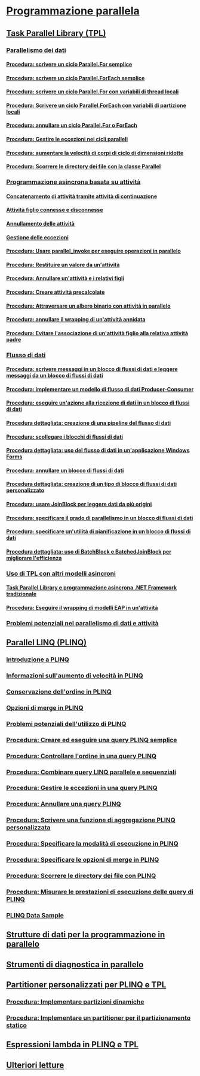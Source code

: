 # [Programmazione parallela](index.md)
## [Task Parallel Library (TPL)](task-parallel-library-tpl.md)
### [Parallelismo dei dati](data-parallelism-task-parallel-library.md)
#### [Procedura: scrivere un ciclo Parallel.For semplice](how-to-write-a-simple-parallel-for-loop.md)
#### [Procedura: scrivere un ciclo Parallel.ForEach semplice](how-to-write-a-simple-parallel-foreach-loop.md)
#### [Procedura: scrivere un ciclo Parallel.For con variabili di thread locali](how-to-write-a-parallel-for-loop-with-thread-local-variables.md)
#### [Procedura: Scrivere un ciclo Parallel.ForEach con variabili di partizione locali](how-to-write-a-parallel-foreach-loop-with-partition-local-variables.md)
#### [Procedura: annullare un ciclo Parallel.For o ForEach](how-to-cancel-a-parallel-for-or-foreach-loop.md)
#### [Procedura: Gestire le eccezioni nei cicli paralleli](how-to-handle-exceptions-in-parallel-loops.md)
#### [Procedura: aumentare la velocità di corpi di ciclo di dimensioni ridotte](how-to-speed-up-small-loop-bodies.md)
#### [Procedura: Scorrere le directory dei file con la classe Parallel](how-to-iterate-file-directories-with-the-parallel-class.md)
### [Programmazione asincrona basata su attività](task-based-asynchronous-programming.md)
#### [Concatenamento di attività tramite attività di continuazione](chaining-tasks-by-using-continuation-tasks.md)
#### [Attività figlio connesse e disconnesse](attached-and-detached-child-tasks.md)
#### [Annullamento delle attività](task-cancellation.md)
#### [Gestione delle eccezioni](exception-handling-task-parallel-library.md)
#### [Procedura: Usare parallel_invoke per eseguire operazioni in parallelo](how-to-use-parallel-invoke-to-execute-parallel-operations.md)
#### [Procedura: Restituire un valore da un'attività](how-to-return-a-value-from-a-task.md)
#### [Procedura: Annullare un'attività e i relativi figli](how-to-cancel-a-task-and-its-children.md)
#### [Procedura: Creare attività precalcolate](how-to-create-pre-computed-tasks.md)
#### [Procedura: Attraversare un albero binario con attività in parallelo](how-to-traverse-a-binary-tree-with-parallel-tasks.md)
#### [Procedura: annullare il wrapping di un'attività annidata](how-to-unwrap-a-nested-task.md)
#### [Procedura: Evitare l'associazione di un'attività figlio alla relativa attività padre](how-to-prevent-a-child-task-from-attaching-to-its-parent.md)
### [Flusso di dati](dataflow-task-parallel-library.md)
#### [Procedura: scrivere messaggi in un blocco di flussi di dati e leggere messaggi da un blocco di flussi di dati](how-to-write-messages-to-and-read-messages-from-a-dataflow-block.md)
#### [Procedura: implementare un modello di flusso di dati Producer-Consumer](how-to-implement-a-producer-consumer-dataflow-pattern.md)
#### [Procedura: eseguire un'azione alla ricezione di dati in un blocco di flussi di dati](how-to-perform-action-when-a-dataflow-block-receives-data.md)
#### [Procedura dettagliata: creazione di una pipeline del flusso di dati](walkthrough-creating-a-dataflow-pipeline.md)
#### [Procedura: scollegare i blocchi di flussi di dati](how-to-unlink-dataflow-blocks.md)
#### [Procedura dettagliata: uso del flusso di dati in un'applicazione Windows Forms](walkthrough-using-dataflow-in-a-windows-forms-application.md)
#### [Procedura: annullare un blocco di flussi di dati](how-to-cancel-a-dataflow-block.md)
#### [Procedura dettagliata: creazione di un tipo di blocco di flussi di dati personalizzato](walkthrough-creating-a-custom-dataflow-block-type.md)
#### [Procedura: usare JoinBlock per leggere dati da più origini](how-to-use-joinblock-to-read-data-from-multiple-sources.md)
#### [Procedura: specificare il grado di parallelismo in un blocco di flussi di dati](how-to-specify-the-degree-of-parallelism-in-a-dataflow-block.md)
#### [Procedura: specificare un'utilità di pianificazione in un blocco di flussi di dati](how-to-specify-a-task-scheduler-in-a-dataflow-block.md)
#### [Procedura dettagliata: uso di BatchBlock e BatchedJoinBlock per migliorare l'efficienza](walkthrough-using-batchblock-and-batchedjoinblock-to-improve-efficiency.md)
### [Uso di TPL con altri modelli asincroni](using-tpl-with-other-asynchronous-patterns.md)
#### [Task Parallel Library e programmazione asincrona .NET Framework tradizionale](tpl-and-traditional-async-programming.md)
#### [Procedura: Eseguire il wrapping di modelli EAP in un'attività](how-to-wrap-eap-patterns-in-a-task.md)
### [Problemi potenziali nel parallelismo di dati e attività](potential-pitfalls-in-data-and-task-parallelism.md)
## [Parallel LINQ (PLINQ)](parallel-linq-plinq.md)
### [Introduzione a PLINQ](introduction-to-plinq.md)
### [Informazioni sull'aumento di velocità in PLINQ](understanding-speedup-in-plinq.md)
### [Conservazione dell'ordine in PLINQ](order-preservation-in-plinq.md)
### [Opzioni di merge in PLINQ](merge-options-in-plinq.md)
### [Problemi potenziali dell'utilizzo di PLINQ](potential-pitfalls-with-plinq.md)
### [Procedura: Creare ed eseguire una query PLINQ semplice](how-to-create-and-execute-a-simple-plinq-query.md)
### [Procedura: Controllare l'ordine in una query PLINQ](how-to-control-ordering-in-a-plinq-query.md)
### [Procedura: Combinare query LINQ parallele e sequenziali](how-to-combine-parallel-and-sequential-linq-queries.md)
### [Procedura: Gestire le eccezioni in una query PLINQ](how-to-handle-exceptions-in-a-plinq-query.md)
### [Procedura: Annullare una query PLINQ](how-to-cancel-a-plinq-query.md)
### [Procedura: Scrivere una funzione di aggregazione PLINQ personalizzata](how-to-write-a-custom-plinq-aggregate-function.md)
### [Procedura: Specificare la modalità di esecuzione in PLINQ](how-to-specify-the-execution-mode-in-plinq.md)
### [Procedura: Specificare le opzioni di merge in PLINQ](how-to-specify-merge-options-in-plinq.md)
### [Procedura: Scorrere le directory dei file con PLINQ](how-to-iterate-file-directories-with-plinq.md)
### [Procedura: Misurare le prestazioni di esecuzione delle query di PLINQ](how-to-measure-plinq-query-performance.md)
### [PLINQ Data Sample](plinq-data-sample.md)
## [Strutture di dati per la programmazione in parallelo](data-structures-for-parallel-programming.md)
## [Strumenti di diagnostica in parallelo](parallel-diagnostic-tools.md)
## [Partitioner personalizzati per PLINQ e TPL](custom-partitioners-for-plinq-and-tpl.md)
### [Procedura: Implementare partizioni dinamiche](how-to-implement-dynamic-partitions.md)
### [Procedura: Implementare un partitioner per il partizionamento statico](how-to-implement-a-partitioner-for-static-partitioning.md)
## [Espressioni lambda in PLINQ e TPL](lambda-expressions-in-plinq-and-tpl.md)
## [Ulteriori letture](for-further-reading-parallel-programming.md)
